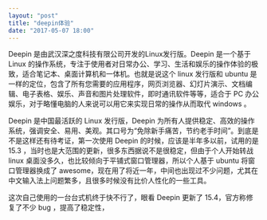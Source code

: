 ```yaml
---
layout: "post"
title: "deepin体验"
date: "2017-05-07 18:00"
---
```


Deepin 是由武汉深之度科技有限公司开发的Linux发行版。Deepin 是一个基于 Linux 的操作系统，专注于使用者对日常办公、学习、生活和娱乐的操作体验的极致，适合笔记本、桌面计算机和一体机。也就是说这个 linux 发行版和 ubuntu 是一样的定位，包含了所有您需要的应用程序，网页浏览器、幻灯片演示、文档编辑、电子表格、娱乐、声音和图片处理软件，即时通讯软件等等，适合于 PC 办公娱乐，对于略懂电脑的人来说可以用它来实现日常的操作从而取代 windows 。

Deepin 是中国最活跃的 Linux 发行版，Deepin 为所有人提供稳定、高效的操作系统，强调安全、易用、美观。其口号为“免除新手痛苦，节约老手时间”。到底是不是这样还有待考证，第一次使用 Deepin 的时候，应该是半年多以前，试用的是 15.3 ，当时也是大范围的更新，很多东西据说不是很稳定，但由于个人开始转战 linux 桌面没多久，也比较倾向于平铺式窗口管理器，所以个人基于 ubuntu 将窗口管理器换成了 awesome，现在用了将近一年，中间也出现过不少问题，尤其在中文输入法上问题繁多，且很多时候没有比价人性化的一些工具。

这次自己使用的一台台式机终于快不行了，眼看 Deepin 更新了 15.4，官方称修复了不少 bug ，提高了稳定性，
